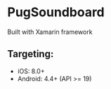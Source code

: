# PugSoundboard
Built with Xamarin framework 

## Targeting:
- iOS: 8.0+
- Android: 4.4+ (API >= 19) 
